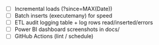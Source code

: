 - [ ] Incremental loads (?since=MAX(Date))
- [ ] Batch inserts (executemany) for speed
- [ ] ETL audit logging table + log rows read/inserted/errors
- [ ] Power BI dashboard screenshots in docs/
- [ ] GitHub Actions (lint / schedule)

